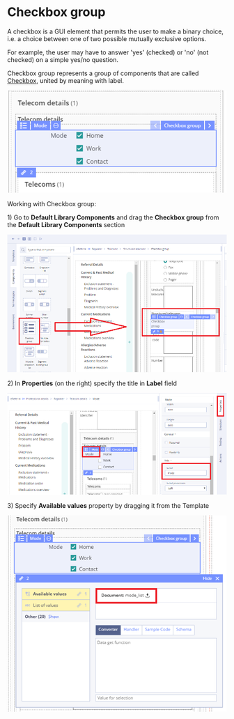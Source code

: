 # Checkbox group

A checkbox is a GUI element that permits the user to make a binary choice, i.e. a choice between one of two possible mutually exclusive options. 

For example, the user may have to answer 'yes' \(checked\) or 'no' \(not checked\) on a simple yes/no question. 

Checkbox group represents a group of components that are called [Checkbox](ehr-forms-checkbox.md), united by meaning with label.

![](../../.gitbook/assets/34840311.png)

  
Working with Checkbox group:

1\) Go to **Default Library Components** and drag the **Checkbox group** from the **Default Library Components** section

![](../../.gitbook/assets/34840330.png)

2\) In **Properties** \(on the right\) specify the title in **Label** field

![](../../.gitbook/assets/34840332.png)

3\) Specify **Available values** property by dragging it from the Template

![](../../.gitbook/assets/34840327.png)

